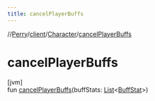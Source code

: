 ```yaml
---
title: cancelPlayerBuffs
---
```

//[Perry](../../../index.html)/[client](../index.html)/[Character](index.html)/[cancelPlayerBuffs](cancel-player-buffs.html)



# cancelPlayerBuffs



[jvm]\
fun [cancelPlayerBuffs](cancel-player-buffs.html)(buffStats: [List](https://kotlinlang.org/api/latest/jvm/stdlib/kotlin.collections/-list/index.html)&lt;[BuffStat](../-buff-stat/index.html)&gt;)




